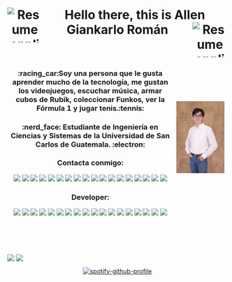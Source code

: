 <h1 align="center">
  <img align="left" width="80" height="80" src="https://raw.githubusercontent.com/sidbelbase/sidbelbase/master/wave.gif" alt="Resume application project app icon">

   Hello there, this is Allen Giankarlo Román 
  <img align="right" width="80" height="80" src="https://raw.githubusercontent.com/sidbelbase/sidbelbase/master/wave.gif" alt="Resume application project app icon">

</h1>


<table align="center" style="border: hidden">
    <tr style="border: hidden">
    <th style="border: hidden" >
      <h3 align="center">:racing_car:Soy una persona que le gusta aprender mucho de la tecnología, me gustan los videojuegos, escuchar música, armar cubos de Rubik,           coleccionar Funkos, ver la Fórmula 1 y jugar tenis.:tennis: 
      </h3>
      <h3 align="center">:nerd_face:
      Estudiante de Ingeniería en Ciencias y Sistemas de la Universidad de San Carlos de Guatemala.
      :electron:
      </h3>
      <h3 align="center">Contacta conmigo:</h3>
        <p align="center">
          <img src="https://img.shields.io/badge/Gmail-D14836?style=for-the-badge&logo=gmail&logoColor=white&link=mailto:algirova@gmail.com">
          <img src="https://img.shields.io/badge/-algirova%40gmail.com-D14836">
          <a href="https://twitter.com/allenrovas"><img src="https://img.shields.io/badge/Twitter-1DA1F2?style=for-the-badge&logo=twitter&logoColor=white&link=https://twitter.com/allenrovas"></a>
          <a href="https://www.instagram.com/allenrovas"><img src="https://img.shields.io/badge/Instagram-%23E4405F.svg?style=for-the-badge&logo=Instagram&logoColor=white & https://www.instagram.com/allenrovas"></a>
          <a href="https://www.linkedin.com/in/allenrovas"><img src="https://img.shields.io/badge/linkedin-%230077B5.svg?style=for-the-badge&logo=linkedin&logoColor=white&link=https://www.linkedin.com/in/allenrovas"></a>
          <a href="https://www.facebook.com/allenrovass/"><img src="https://img.shields.io/badge/Facebook-%231877F2.svg?style=for-the-badge&logo=Facebook&logoColor=white&link=https://www.facebook.com/allenrovass/"></a>
          <a href="https://www.snapchat.com/add/allenrovas"><img src="https://img.shields.io/badge/Snapchat-%23FFFC00.svg?style=for-the-badge&logo=Snapchat&logoColor=white&link=https://www.snapchat.com/add/allenrovas"></a>    
          <a href="https://t.me/Allenrovas"><img src="https://img.shields.io/badge/Telegram-2CA5E0?style=for-the-badge&logo=telegram&logoColor=white&link=https://t.me/Allenrovas"></a>
          <a href="https://www.twitch.tv/allenrovas"><img src="https://img.shields.io/badge/Twitch-%239146FF.svg?style=for-the-badge&logo=Twitch&logoColor=white&link=https://www.twitch.tv/allenrovas"></a>
          <img src="https://img.shields.io/badge/ea-%23000000.svg?style=for-the-badge&logo=ea&logoColor=white">
          <img src="https://img.shields.io/badge/-Allenrovas77-000000">
          <img src="https://img.shields.io/badge/epicgames-%23313131.svg?style=for-the-badge&logo=epicgames&logoColor=white">
          <img src="https://img.shields.io/badge/-Allenrovas-313131">
          <img src="https://img.shields.io/badge/steam-%23000000.svg?style=for-the-badge&logo=steam&logoColor=white">
          <img src="https://img.shields.io/badge/-Allenrovas-000000">
          <img src="https://img.shields.io/badge/Switch-E60012?style=for-the-badge&logo=nintendo-switch&logoColor=white">
          <img src="https://img.shields.io/badge/-Allenrovas-E60012">
          <a href="https://open.spotify.com/user/12135413076?si=9JEWrxQxSMmg2fn8p9871g&utm_source=copy-link"><img src="https://img.shields.io/badge/Spotify-1ED760?style=for-the-badge&logo=spotify&logoColor=white&linkhttps://open.spotify.com/user/12135413076?si=9JEWrxQxSMmg2fn8p9871g&utm_source=copy-link"></a>     
        </p>
      <h3 align="center">Developer:</h3>
      <img src="https://camo.githubusercontent.com/2c4e8165a40bc73e6e5e31681ca0a6be556d0274df98f38f77863ea59003f05a/68747470733a2f2f696d672e736869656c64732e696f2f62616467652f2d4f706572615f47582d6666303030303f7374796c653d666c61742d737175617265266c6f676f3d6f70657261266c6f676f436f6c6f723d7768697465">
      <img src="https://img.shields.io/badge/django-%23092E20.svg?style=for-the-badge&logo=django&logoColor=white">
      <img src="https://img.shields.io/badge/flask-%23000.svg?style=for-the-badge&logo=flask&logoColor=white">
      <img src="https://img.shields.io/badge/nVIDIA-%2376B900.svg?style=for-the-badge&logo=nVIDIA&logoColor=white">
      <img src="https://img.shields.io/badge/heroku-%23430098.svg?style=for-the-badge&logo=heroku&logoColor=white">
      <img src="https://img.shields.io/badge/CLion-black?style=for-the-badge&logo=clion&logoColor=white">
      <img src="https://img.shields.io/badge/IntelliJIDEA-000000.svg?style=for-the-badge&logo=intellij-idea&logoColor=white">
      <img src="https://img.shields.io/badge/NetBeansIDE-1B6AC6.svg?style=for-the-badge&logo=apache-netbeans-ide&logoColor=white">
      <img src="https://img.shields.io/badge/Visual%20Studio%20Code-0078d7.svg?style=for-the-badge&logo=visual-studio-code&logoColor=white">
      <img src="https://img.shields.io/badge/c++-%2300599C.svg?style=for-the-badge&logo=c%2B%2B&logoColor=white">
      <img src="https://img.shields.io/badge/css3-%231572B6.svg?style=for-the-badge&logo=css3&logoColor=white">
      <img src="https://img.shields.io/badge/html5-%23E34F26.svg?style=for-the-badge&logo=html5&logoColor=white">
      <img src="https://img.shields.io/badge/java-%23ED8B00.svg?style=for-the-badge&logo=java&logoColor=white">
      <img src="https://img.shields.io/badge/javascript-%23323330.svg?style=for-the-badge&logo=javascript&logoColor=%23F7DF1E">
      <img src="https://img.shields.io/badge/python-3670A0?style=for-the-badge&logo=python&logoColor=ffdd54">
      <img src="https://img.shields.io/badge/Windows-0078D6?style=for-the-badge&logo=windows&logoColor=white">
      <img src="https://img.shields.io/badge/-Zorin%20OS-%2310AAEB?style=for-the-badge&logo=zorin&logoColor=white">
      <img src="https://img.shields.io/badge/github-%23121011.svg?style=for-the-badge&logo=github&logoColor=white">
    </th>
      <th style="border: hidden" style="max-width: 120%"><img src=https://github.com/Allenrovas/Allenrovas/blob/main/DSC_4914.JPG></th>
    </tr>
</table>
<table align="center" style="border: hidden">
  <tr style="border: hidden">
  <th style="border: hidden">
    <p align="center">
      <img src="https://github-readme-stats.vercel.app/api?username=Allenrovas&show_icons=true&theme=dracula" alt="">
    </p>
  </th>
    <th style="border: hidden">
      <p align="center">
        <img src="https://github-readme-stats.vercel.app/api/top-langs/?username=Allenrovas&layout=compact&show_icons=true&theme=dracula" alt="">
      </p>
    </th>
  </tr>
 
</table>
<img align="center" src="https://github-readme-activity-graph.vercel.app/graph?username=Allenrovas&theme=dracula">
<img dir="auto" align="center" src="https://github-profile-summary-cards.vercel.app/api/cards/profile-details?username=Allenrovas&theme=dracula&hide_border=true">
<p dir="auto" align="center">
  <a href="https://spotify-github-profile.vercel.app/api/view?uid=12135413076&redirect=true" rel="nofollow">
    <img src="https://spotify-github-profile.vercel.app/api/view?uid=12135413076&cover_image=true&theme=default&show_offline=false&bar_color_cover=true" alt="spotify-github-profile" data-canonical-src="https://spotify-github-profile.vercel.app/api/view?uid=12135413076&cover_image=true&theme=default&show_offline=false&bar_color_cover=true">
  </a>
</p>

